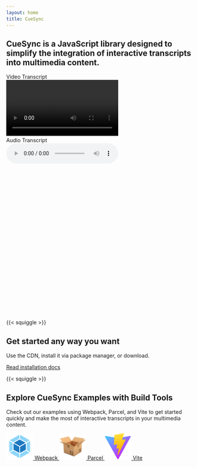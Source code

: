 ```yaml
---
layout: home
title: CueSync
---
```


<h2 class="my-5 text-center">CueSync is a JavaScript library designed to simplify the integration of interactive transcripts into multimedia content.</h2>

<div class="row my-5">
    <label class="h3 mb-4">Video Transcript</label>
    <div class="col-md-6">
        <div class="ratio ratio-16x9" style="max-width:600px;">
            <video id="natGeoVideo" controls>
              <source src="/assets/videos/NatGeo.mp4" type="video/mp4">
              Your browser does not support HTML video.
            </video>
        </div>
    </div>
    <div class="col-md-6">
        <div id="video-transcript" class="transcript-container overflow-auto"></div>
    </div>
</div>

<div class="row my-5">
    <label class="h3 mb-4">Audio Transcript</label>
    <div class="col-md-12">
        <audio controls id="audio" crossorigin="anonymous" preload="true">
            <source src="/assets/audio/audio.mp3" type="audio/mpeg">
        </audio>
        <div id="audio-transcript" class="transcript-container" style="height: 400px; overflow: auto;"></div>
    </div>
</div>

{{< squiggle >}}

<div class="text-center mb-5">
    <h2 class="my-5">Get started any way you want</h2>
    <p class="h5 mb-4">Use the CDN, install it via package manager, or download.</p>
    <a class="btn btn-primary btn-lg rounded-pill" 
       href="/installation">
    Read installation docs
    </a>
</div>

{{< squiggle >}}

<div class="text-center mb-5">
    <h2 class="my-5">Explore CueSync Examples with Build Tools</h2>
    <p class="h5 mb-4">Check out our examples using Webpack, Parcel, and Vite to get started quickly and make the most of interactive transcripts in your multimedia content.</p>
    <div class="d-flex justify-content-center align-items-center gap-4">
        <a class="d-flex flex-column align-items-center text-decoration-none" 
           href="https://github.com/CueSync/cuesync-examples/tree/main/webpack">
           <img class="d-block mb-2" src="/assets/images/webpack.svg" alt="webpack logo" width="72" height="72">
        Webpack
        </a>
        <a class="d-flex flex-column align-items-center text-decoration-none" 
           href="https://github.com/CueSync/cuesync-examples/tree/main/parcel">
           <img class="d-block mb-2" src="/assets/images/parcel.png" alt="webpack logo" width="72" height="72">
        Parcel
        </a>
        <a class="d-flex flex-column align-items-center text-decoration-none" 
           href="https://github.com/CueSync/cuesync-examples/tree/main/vite">
           <img class="d-block mb-2" src="/assets/images/vite.svg" alt="webpack logo" width="72" height="72">
        Vite
        </a>
    </div>
</div>
